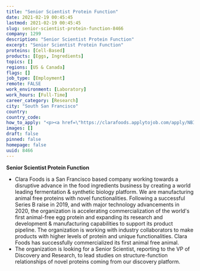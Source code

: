 ```yaml
---
title: "Senior Scientist Protein Function"
date: 2021-02-19 00:45:45
lastmod: 2021-02-19 00:45:45
slug: senior-scientist-protein-function-8466
company: 1299
description: "Senior Scientist Protein Function"
excerpt: "Senior Scientist Protein Function"
proteins: [Cell-Based]
products: [Eggs, Ingredients]
topics: []
regions: [US & Canada]
flags: []
job_type: [Employment]
remote: FALSE
work_environment: [Laboratory]
work_hours: [Full-Time]
career_category: [Research]
city: "South San Francisco"
country: 
country_code: 
how_to_apply: "<p><a href=\"https://clarafoods.applytojob.com/apply/NBI1PYt1BX/Senior-Scientist-Protein-Function?source=proteinreport\">https://clarafoods.applytojob.com/apply/NBI1PYt1BX/Senior-Scientist-Pro…</a></p>"
images: []
draft: false
pinned: false
homepage: false
uuid: 8466
---
```

**Senior Scientist Protein Function**

-   Clara Foods is a San Francisco based company working towards a
    disruptive advance in the food ingredients business by creating a
    world leading fermentation & synthetic biology platform. We are
    manufacturing animal free proteins with novel functionalities.
    Following a successful Series B raise in 2019, and with major
    technology advancements in 2020, the organization is accelerating
    commercialization of the world\'s first animal-free egg protein and
    expanding its research and development & manufacturing capabilities
    to support its product pipeline. The organization is working with
    industry collaborators to make products with higher levels of
    protein and unique functionalities. Clara Foods has successfully
    commercialized its first animal free animal.
-   The organization is looking for a Senior Scientist, reporting to the
    VP of Discovery and Research, to lead studies on structure-function
    relationships of novel proteins coming from our discovery platform. 
